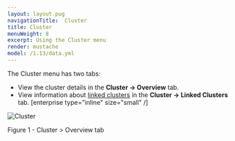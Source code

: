 ```yaml
---
layout: layout.pug
navigationTitle:  Cluster
title: Cluster
menuWeight: 8
excerpt: Using the Cluster menu
render: mustache
model: /1.13/data.yml
---
```


The Cluster menu has two tabs:

- View the cluster details in the **Cluster -> Overview** tab.
- View information about [linked clusters](/1.13/administering-clusters/multiple-clusters/cluster-links/) in the **Cluster -> Linked Clusters** tab. [enterprise type="inline" size="small" /]

![Cluster](/1.13/img/GUI-Cluster-OSS-Cluster_View-1_12.png)

Figure 1 - Cluster > Overview tab
